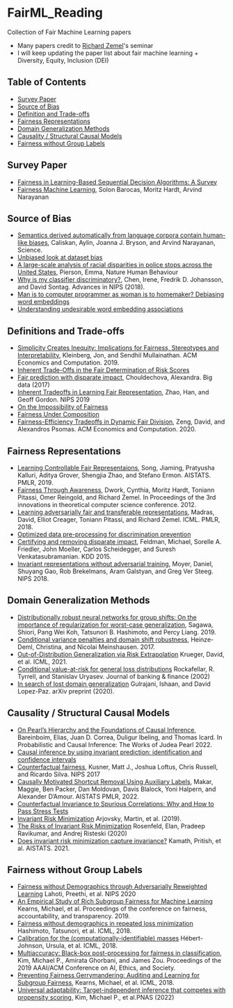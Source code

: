 # FairML_Reading
Collection of Fair Machine Learning papers

- Many papers credit to [Richard Zemel](https://www.cs.columbia.edu/~zemel/)'s seminar
- I will keep updating the paper list about fair machine learning + Diversity, Equity, Inclusion (DEI)

## Table of Contents
- [Survey Paper](#survey-paper)
- [Source of Bias](#source-of-bias)
- [Definition and Trade-offs](#definitions-and-trade-offs)
- [Fairness Representations](#fairness-representations)
- [Domain Generalization Methods](#domain-generalization-methods)
- [Causality / Structural Causal Models](#causality--structural-causal-models)
- [Fairness without Group Labels](#fairness-without-group-labels)

## Survey Paper
- [Fairness in Learning-Based Sequential Decision Algorithms: A Survey](https://arxiv.org/abs/2001.04861)
- [Fairness Machine Learning](https://fairmlbook.org/), Solon Barocas, Moritz Hardt, Arvind Narayanan


## Source of Bias
- [Semantics derived automatically from language corpora contain human-like biases](https://researchportal.bath.ac.uk/en/publications/semantics-derived-automatically-from-language-corpora-necessarily), Caliskan, Aylin, Joanna J. Bryson, and Arvind Narayanan, Science. 
- [Unbiased look at dataset bias](https://people.csail.mit.edu/torralba/publications/datasets_cvpr11.pdf)
- [A large-scale analysis of racial disparities in police stops across the United States](https://5harad.com/papers/traffic-stops.pdf), Pierson, Emma, Nature Human Behaviour
- [Why is my classifier discriminatory?](https://arxiv.org/pdf/1805.12002.pdf), Chen, Irene, Fredrik D. Johansson, and David Sontag. Advances in NIPS (2018).
- [Man is to computer programmer as woman is to homemaker? Debiasing word embeddings](https://arxiv.org/pdf/1607.06520.pdf)
- [Understanding undesirable word embedding associations](https://arxiv.org/pdf/1908.06361.pdf)


## Definitions and Trade-offs
- [Simplicity Creates Inequity: Implications for Fairness, Stereotypes and Interpretability](https://arxiv.org/pdf/1809.04578.pdf), Kleinberg, Jon, and Sendhil Mullainathan. ACM Economics and Computation. 2019.
- [Inherent Trade-Offs in the Fair Determination of Risk Scores](https://arxiv.org/pdf/1609.05807.pdf)
- [Fair prediction with disparate impact](https://www.liebertpub.com/doi/pdf/10.1089/big.2016.0047), Chouldechova, Alexandra. Big data (2017)
- [Inherent Tradeoffs in Learning Fair Representation](https://proceedings.neurips.cc/paper/2019/file/b4189d9de0fb2b9cce090bd1a15e3420-Paper.pdf), Zhao, Han, and Geoff Gordon. NIPS 2019
- [On the Impossibility of Fairness](https://arxiv.org/pdf/1609.07236.pdf)
- [Fairness Under Composition](https://arxiv.org/pdf/1806.06122.pdf)
- [Fairness-Efficiency Tradeoffs in Dynamic Fair Division](https://arxiv.org/pdf/1907.11672.pdf), Zeng, David, and Alexandros Psomas. ACM Economics and Computation. 2020.


## Fairness Representations
- [Learning Controllable Fair Representaions](https://arxiv.org/pdf/1812.04218.pdf), Song, Jiaming, Pratyusha Kalluri, Aditya Grover, Shengjia Zhao, and Stefano Ermon. AISTATS. PMLR, 2019.
- [Fairness Through Awareness](https://arxiv.org/pdf/1104.3913.pdf), Dwork, Cynthia, Moritz Hardt, Toniann Pitassi, Omer Reingold, and Richard Zemel. In Proceedings of the 3rd innovations in theoretical computer science conference. 2012.
- [Learning adversarially fair and transferable representations](https://arxiv.org/pdf/1802.06309.pdf), Madras, David, Elliot Creager, Toniann Pitassi, and Richard Zemel. ICML. PMLR, 2018.
- [Optimized data pre-processing for discrimination prevention](https://arxiv.org/pdf/1704.03354.pdf)
- [Certifying and removing disparate impact](https://arxiv.org/pdf/1412.3756.pdf), Feldman, Michael, Sorelle A. Friedler, John Moeller, Carlos Scheidegger, and Suresh Venkatasubramanian. KDD 2015.
- [Invariant representations without adversarial training](https://arxiv.org/pdf/1805.09458.pdf), Moyer, Daniel, Shuyang Gao, Rob Brekelmans, Aram Galstyan, and Greg Ver Steeg. NIPS 2018.


## Domain Generalization Methods
- [Distributionally robust neural networks for group shifts: On the importance of regularization for worst-case generalization](https://arxiv.org/abs/1911.08731?context=cs.LG), Sagawa, Shiori, Pang Wei Koh, Tatsunori B. Hashimoto, and Percy Liang. 2019.
- [Conditional variance penalties and domain shift robustness](https://arxiv.org/pdf/1710.11469.pdf), Heinze-Deml, Christina, and Nicolai Meinshausen. 2017.
- [Out-of-Distribution Generalization via Risk Extrapolation](https://arxiv.org/abs/2003.00688) Krueger, David, et al. ICML, 2021.
- [Conditional value-at-risk for general loss distributions](https://www.sciencedirect.com/science/article/pii/S0378426602002716) Rockafellar, R. Tyrrell, and Stanislav Uryasev. Journal of banking & finance (2002)
- [In search of lost domain generalization](https://arxiv.org/abs/2007.01434) Gulrajani, Ishaan, and David Lopez-Paz. arXiv preprint (2020).


## Causality / Structural Causal Models
- [On Pearl’s Hierarchy and the Foundations of Causal Inference](https://causalai.net/r60.pdf), Bareinboim, Elias, Juan D. Correa, Duligur Ibeling, and Thomas Icard. In Probabilistic and Causal Inference: The Works of Judea Pearl 2022.
- [Causal inference by using invariant prediction: identification and confidence intervals](https://arxiv.org/abs/1501.01332)
- [Counterfactual fairness](https://arxiv.org/abs/1703.06856), Kusner, Matt J., Joshua Loftus, Chris Russell, and Ricardo Silva. NIPS 2017
- [Causally Motivated Shortcut Removal Using Auxiliary Labels](https://arxiv.org/abs/2105.06422), Makar, Maggie, Ben Packer, Dan Moldovan, Davis Blalock, Yoni Halpern, and Alexander D’Amour. AISTATS PMLR, 2022.
- [Counterfactual Invariance to Spurious Correlations: Why and How to Pass Stress Tests](https://arxiv.org/abs/2106.00545)
- [Invariant Risk Minimization](https://arxiv.org/abs/1907.02893) Arjovsky, Martin, et al. (2019).
- [The Risks of Invariant Risk Minimization](https://arxiv.org/abs/2010.05761) Rosenfeld, Elan, Pradeep Ravikumar, and Andrej Risteski (2020)
- [Does invariant risk minimization capture invariance?](https://arxiv.org/abs/2101.01134) Kamath, Pritish, et al. AISTATS. 2021.

## Fairness without Group Labels
- [Fairness without Demographics through Adversarially Reweighted Learning](https://arxiv.org/abs/2006.13114) Lahoti, Preethi, et al. NIPS 2020
- [An Empirical Study of Rich Subgroup Fairness for Machine Learning](https://arxiv.org/abs/1808.08166) Kearns, Michael, et al. Proceedings of the conference on fairness, accountability, and transparency. 2019.
- [Fairness without demographics in repeated loss minimization](https://arxiv.org/abs/1806.08010) Hashimoto, Tatsunori, et al. ICML, 2018.
- [Calibration for the (computationally-identifiable) masses](https://arxiv.org/abs/1711.08513) Hébert-Johnson, Ursula, et al. ICML, 2018.
- [Multiaccuracy: Black-box post-processing for fairness in classification](https://arxiv.org/abs/1805.12317), Kim, Michael P., Amirata Ghorbani, and James Zou. Proceedings of the 2019 AAAI/ACM Conference on AI, Ethics, and Society.
- [Preventing Fairness Gerrymandering: Auditing and Learning for Subgroup Fairness](https://arxiv.org/abs/1711.05144), Kearns, Michael, et al. ICML, 2018.
- [Universal adaptability: Target-independent inference that competes with propensity scoring](https://www.pnas.org/doi/full/10.1073/pnas.2108097119), Kim, Michael P., et al.PNAS (2022)

